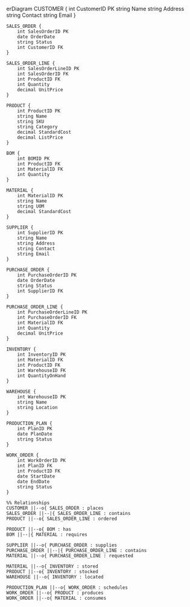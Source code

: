 erDiagram
    CUSTOMER {
        int CustomerID PK
        string Name
        string Address
        string Contact
        string Email
    }

    SALES_ORDER {
        int SalesOrderID PK
        date OrderDate
        string Status
        int CustomerID FK
    }

    SALES_ORDER_LINE {
        int SalesOrderLineID PK
        int SalesOrderID FK
        int ProductID FK
        int Quantity
        decimal UnitPrice
    }

    PRODUCT {
        int ProductID PK
        string Name
        string SKU
        string Category
        decimal StandardCost
        decimal ListPrice
    }

    BOM {
        int BOMID PK
        int ProductID FK
        int MaterialID FK
        int Quantity
    }

    MATERIAL {
        int MaterialID PK
        string Name
        string UOM
        decimal StandardCost
    }

    SUPPLIER {
        int SupplierID PK
        string Name
        string Address
        string Contact
        string Email
    }

    PURCHASE_ORDER {
        int PurchaseOrderID PK
        date OrderDate
        string Status
        int SupplierID FK
    }

    PURCHASE_ORDER_LINE {
        int PurchaseOrderLineID PK
        int PurchaseOrderID FK
        int MaterialID FK
        int Quantity
        decimal UnitPrice
    }

    INVENTORY {
        int InventoryID PK
        int MaterialID FK
        int ProductID FK
        int WarehouseID FK
        int QuantityOnHand
    }

    WAREHOUSE {
        int WarehouseID PK
        string Name
        string Location
    }

    PRODUCTION_PLAN {
        int PlanID PK
        date PlanDate
        string Status
    }

    WORK_ORDER {
        int WorkOrderID PK
        int PlanID FK
        int ProductID FK
        date StartDate
        date EndDate
        string Status
    }

    %% Relationships
    CUSTOMER ||--o{ SALES_ORDER : places
    SALES_ORDER ||--|{ SALES_ORDER_LINE : contains
    PRODUCT ||--o{ SALES_ORDER_LINE : ordered

    PRODUCT ||--o{ BOM : has
    BOM ||--|{ MATERIAL : requires

    SUPPLIER ||--o{ PURCHASE_ORDER : supplies
    PURCHASE_ORDER ||--|{ PURCHASE_ORDER_LINE : contains
    MATERIAL ||--o{ PURCHASE_ORDER_LINE : requested

    MATERIAL ||--o{ INVENTORY : stored
    PRODUCT ||--o{ INVENTORY : stocked
    WAREHOUSE ||--o{ INVENTORY : located

    PRODUCTION_PLAN ||--o{ WORK_ORDER : schedules
    WORK_ORDER ||--o{ PRODUCT : produces
    WORK_ORDER ||--o{ MATERIAL : consumes